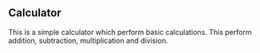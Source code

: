 ## Calculator
This is a simple calculator which perform basic calculations.
This perform addition, subtraction, multiplication and division.
